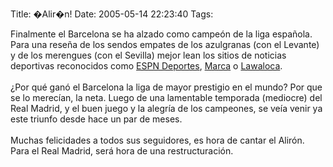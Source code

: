 Title: �Alir�n!
Date: 2005-05-14 22:23:40
Tags: 

Finalmente el Barcelona se ha alzado como campeón de la liga española.
Para una reseña de los sendos empates de los azulgranas (con el
Levante) y de los merengues (con el Sevilla) mejor lean los sitios de
noticias deportivas reconocidos como <a href="http://espndeportes.espn.go.com/" target="_blank">ESPN Deportes</a>, <a href="http://www.marca.com" target="_blank">Marca</a> o <a href="http://www.lawaloca.com" target="_blank">Lawaloca</a>.<br/><br/>
¿Por qué ganó el Barcelona la liga de mayor prestigio en el mundo? Por
que se lo merecían, la neta. Luego de una lamentable temporada
(mediocre) del Real Madrid, y el buen juego y la alegría de los
campeones, se veía venir ya este triunfo desde hace un par de meses. <br/><br/>
Muchas felicidades a todos sus seguidores, es hora de cantar el Alirón. Para el Real Madrid, será hora de una restructuración.<br/><br/><br/>
